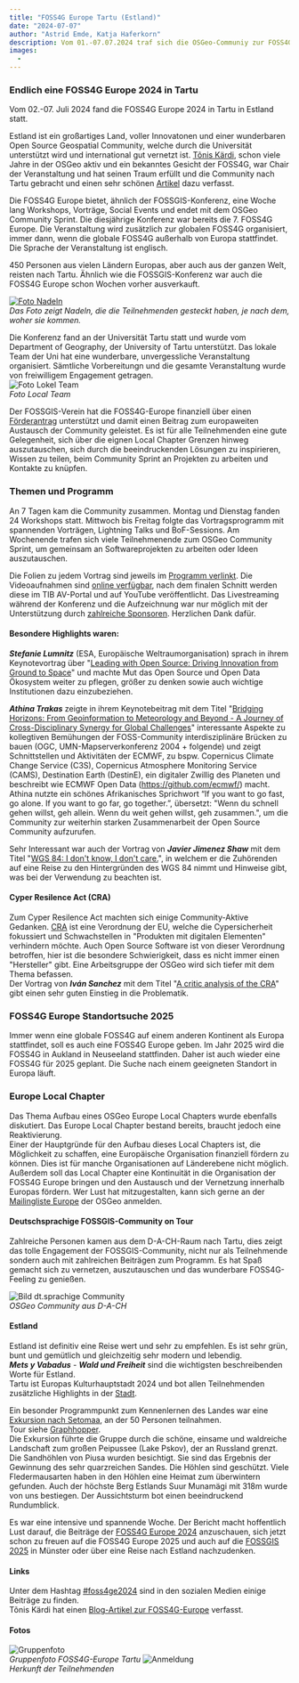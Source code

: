 ```yaml
---
title: "FOSS4G Europe Tartu (Estland)"
date: "2024-07-07"
author: "Astrid Emde, Katja Haferkorn"
description: Vom 01.-07.07.2024 traf sich die OSGeo-Communiy zur FOSS4G Europe in Tartu.
images:
  - 
---
```


### Endlich eine FOSS4G Europe 2024 in Tartu
Vom 02.-07. Juli 2024 fand die FOSS4G Europe 2024 in Tartu in Estland statt.   
   
Estland ist ein großartiges Land, voller Innovatonen und einer wunderbaren Open Source Geospatial Community, welche durch die Universität unterstützt wird und international gut vernetzt ist. [Tõnis Kärdi](https://www.etis.ee/CV/tkardi), schon viele Jahre in der OSGeo aktiv und ein bekanntes Gesicht der FOSS4G, war Chair der Veranstaltung und hat seinen Traum erfüllt und die Community nach Tartu gebracht und einen sehr schönen [Artikel](https://tkardi.ee/writeup/post/2024/07/12/afterthoughts-on-a-foss4g-conference/) dazu verfasst. 

Die FOSS4G Europe bietet, ähnlich der FOSSGIS-Konferenz, eine Woche lang Workshops, Vorträge, Social Events und endet mit dem OSGeo Community Sprint. Die diesjährige Konferenz war bereits die 7. FOSS4G Europe. Die Veranstaltung wird zusätzlich zur globalen FOSS4G organisiert, immer dann, wenn die globale FOSS4G außerhalb von Europa stattfindet. Die Sprache der Veranstaltung ist englisch.

450 Personen aus vielen Ländern Europas, aber auch aus der ganzen Welt, reisten nach Tartu. Ähnlich wie die FOSSGIS-Konferenz war auch die FOSS4G Europe schon Wochen vorher ausverkauft.
 
[![Foto Nadeln](/news/images/2024-07-07_FOSS4G_Europe_vonWo_.jpeg)](/news/images/2024-07-07_FOSS4G_Europe_vonWo_gross.jpeg)     
*Das Foto zeigt Nadeln, die die Teilnehmenden gesteckt haben, je nach dem, woher sie kommen.*

Die Konferenz fand an der Universität Tartu statt und wurde vom Department of Geography, der University of Tartu unterstützt. Das lokale Team der Uni hat eine wunderbare, unvergessliche Veranstaltung organisiert. Sämtliche Vorbereitungn und die gesamte Veranstaltung wurde von freiwilligem Engagement getragen.   
![Foto Lokel Team](/news/images/2024-07-07_FOSS4G-Europe_LOC.png)   
*Foto Local Team*

Der FOSSGIS-Verein hat die FOSS4G-Europe finanziell über einen [Förderantrag](https://www.fossgis.de/wiki/F%C3%B6rderantr%C3%A4ge/FOSS4G_Europe_TravelGrant) unterstützt und damit einen Beitrag zum europaweiten Austausch der Community geleistet. Es ist für alle Teilnehmenden eine gute Gelegenheit, sich über die eignen Local Chapter Grenzen hinweg auszutauschen, sich durch die beeindruckenden Lösungen zu inspirieren, Wissen zu teilen, beim Community Sprint an Projekten zu arbeiten und Kontakte zu knüpfen.

### Themen und Programm
An 7 Tagen kam die Community zusammen. Montag und Dienstag fanden 24 Workshops statt. Mittwoch bis Freitag folgte das Vortragsprogramm mit spannenden Vorträgen, Lightning Talks und BoF-Sessions. Am Wochenende trafen sich viele Teilnehmenende zum OSGeo Community Sprint, um gemeinsam an Softwareprojekten zu arbeiten oder Ideen auszutauschen.

Die Folien zu jedem Vortrag sind jeweils im [Programm verlinkt](https://2024.europe.foss4g.org/schedule/talks/). Die Videoaufnahmen sind [online verfügbar](https://foss4ge.television.ee/), nach dem finalen Schnitt werden diese im TIB AV-Portal und auf YouTube veröffentlicht. Das Livestreaming während der Konferenz und die Aufzeichnung war nur möglich mit der Unterstützung durch [zahlreiche Sponsoren](https://2024.europe.foss4g.org/sponsors/). Herzlichen Dank dafür.

#### Besondere Highlights waren: 
_**Stefanie Lumnitz**_ (ESA, Europäische Weltraumorganisation) sprach in ihrem Keynotevortrag über "[Leading with Open Source: Driving Innovation from Ground to Space](https://talks.osgeo.org/foss4g-europe-2024/talk/UA9TJT/h)" und machte Mut das Open Source und Open Data Ökosystem weiter zu pflegen, größer zu denken sowie auch wichtige Institutionen dazu einzubeziehen.

_**Athina Trakas**_ zeigte in ihrem Keynotebeitrag mit dem Titel "[Bridging Horizons: From Geoinformation to Meteorology and Beyond - A Journey of Cross-Disciplinary Synergy for Global Challenges](https://talks.osgeo.org/foss4g-europe-2024/talk/HZXTEA/)" interessante Aspekte zu kollegtiven Bemühungen der FOSS-Community interdisziplinäre Brücken zu bauen (OGC, UMN-Mapserverkonferenz 2004 + folgende) und zeigt Schnittstellen und Aktivitäten der ECMWF, zu bspw. Copernicus Climate Change Service (C3S), Copernicus Atmosphere Monitoring Service (CAMS), Destination Earth (DestinE), ein digitaler Zwillig des Planeten und beschreibt wie ECMWF Open Data (https://github.com/ecmwf/) macht. 
Athina nutzte ein schönes Afrikanisches Sprichwort “If you want to go fast, go alone. If you want to go far, go together.”, übersetzt: "Wenn du schnell gehen willst, geh allein. Wenn du weit gehen willst, geh zusammen.", um die Community zur weiterhin starken Zusammenarbeit der Open Source Community aufzurufen.

Sehr Interessant war auch der Vortrag von _**Javier Jimenez Shaw**_ mit dem Titel "[WGS 84: I don't know, I don't care.](https://talks.osgeo.org/foss4g-europe-2024/talk/B8CETX/)", in welchem er die Zuhörenden auf eine Reise zu den Hintergründen des WGS 84 nimmt und Hinweise gibt, was bei der Verwendung zu beachten ist.

#### Cyper Resilence Act (CRA)
Zum Cyper Resilence Act machten sich einige Community-Aktive Gedanken. [CRA](https://de.wikipedia.org/wiki/Cyberresilienz-Verordnung) ist eine Verordnung der EU, welche die Cypersicherheit fokussiert und Schwachstellen in "Produkten mit digitalen Elementen" verhindern möchte. Auch Open Source Software ist von dieser Verordnung betroffen, hier ist die besondere Schwierigkeit, dass es nicht immer einen "Hersteller" gibt. Eine Arbeitsgruppe der OSGeo wird sich tiefer mit dem Thema befassen.   
Der Vortrag von _**Iván Sanchez**_ mit dem Titel "[A critic analysis of the CRA](https://talks.osgeo.org/foss4g-europe-2024/talk/7STSKY/)" gibt einen sehr guten Einstieg in die Problematik.

### FOSS4G Europe Standortsuche 2025
Immer wenn eine globale FOSS4G auf einem anderen Kontinent als Europa stattfindet, soll es auch eine FOSS4G Europe geben. Im Jahr 2025 wird die FOSS4G in Aukland in Neuseeland stattfinden. Daher ist auch wieder eine FOSS4G für 2025 geplant. Die Suche nach einem geeigneten Standort in Europa läuft. 

### Europe Local Chapter
Das Thema Aufbau eines OSGeo Europe Local Chapters wurde ebenfalls diskutiert. Das Europe Local Chapter bestand bereits, braucht jedoch eine Reaktivierung.    
Einer der Hauptgründe für den Aufbau dieses Local Chapters ist, die Möglichkeit zu schaffen, eine Europäische Organisation finanziell fördern zu können. Dies ist für manche Organisationen auf Länderebene nicht möglich.
Außerdem soll das Local Chapter eine Kontinuität in die Organisation der FOSS4G Europe bringen und den Austausch und der Vernetzung innerhalb Europas fördern.
Wer Lust hat mitzugestalten, kann sich gerne an der [Mailingliste Europe](https://lists.osgeo.org/mailman/listinfo/europe) der OSGeo anmelden. 

#### Deutschsprachige FOSSGIS-Community on Tour
Zahlreiche Personen kamen aus dem D-A-CH-Raum nach Tartu, dies zeigt das tolle Engagement der FOSSGIS-Community, nicht nur als Teilnehmende sondern auch mit zahlreichen Beiträgen zum Programm. Es hat Spaß gemacht sich zu vernetzen, auszutauschen und das wunderbare FOSS4G-Feeling zu genießen. 

![Bild dt.sprachige Community](/news/images/2024-07-07_FOSS4G-Europe_D-A-CH-Peopleneu.png)   
*OSGeo Community aus D-A-CH*

#### Estland
Estland ist definitiv eine Reise wert und sehr zu empfehlen. Es ist sehr grün, bunt und gemütlich und gleichzeitig sehr modern und lebendig.  
_**Mets y Vabadus**_ - _**Wald und Freiheit**_ sind die wichtigsten beschreibenden Worte für Estland.    
Tartu ist Europas Kulturhauptstadt 2024 und bot allen Teilnehmenden zusätzliche Highlights in der [Stadt](https://tartu2024.ee/). 

Ein besonder Programmpunkt zum Kennenlernen des Landes war eine [Exkursion nach Setomaa](https://2024.europe.foss4g.org/schedule/excursion/), an der 50 Personen teilnahmen.  
Tour siehe [Graphhopper](https://graphhopper.com/maps/?point=58.373351%2C26.716275_Vanemuise+46%2C+51003+Tartu%2C+Estland&point=58.055161%2C27.596879_V%C3%B5%C3%B5psu-Audjassaare%2C+64302+V%C3%B5ru+maakond%2C+Estland&point=58.002547%2C27.543613_Mikitam%C3%A4e+vana+ts%C3%A4sson%2C+Soelaane+6%2C+Mikitam%C3%A4e%2C+64301+V%C3%B5ru+maakond%2C+Estland&point=57.957792%2C27.634177_Parking+lot%2C+V%C3%A4rska%2C+64001+V%C3%B5ru+maakond%2C+Estland&point=57.909264%2C27.720017_57.909264453794904%2C+27.720016615259734&point=57.840709%2C27.466505_Piusa%2C+Kreis+V%C3%B5ru%2C+Estland&point=57.72916%2C27.30832_57.72916%2C+27.30832&point=57.80379%2C27.082967&point=57.715165%2C27.055374_Suure+Munam%C3%A4e+vaatetorni+parkla%2C+Munam%C3%A4e+parkla%2C+Haanja%2C+65101+V%C3%B5ru+maakond%2C+Estland&point=57.82148%2C27.020734&point=58.37389%2C26.716796_Vanemuise+46%2C+Vanemuise+45%2C+51003+Tartu%2C+Estland&profile=car&layer=Omniscale).   
Die Exkursion führte die Gruppe durch die schöne, einsame und waldreiche Landschaft zum großen Peipussee (Lake Pskov), der an Russland grenzt.
Die Sandhöhlen von Piusa wurden besichtigt. Sie sind das Ergebnis der Gewinnung des sehr quarzreichen Sandes. Die Höhlen sind geschützt. Viele Fledermausarten haben in den Höhlen eine Heimat zum überwintern gefunden. 
Auch der höchste Berg Estlands Suur Munamägi mit 318m wurde von uns bestiegen. Der Aussichtsturm bot einen beeindruckend Rundumblick.

Es war eine intensive und spannende Woche. Der Bericht macht hoffentlich Lust darauf, die Beiträge der [FOSS4G Europe 2024](https://foss4ge.television.ee/) anzuschauen, sich jetzt schon zu freuen auf die FOSS4G Europe 2025 und auch auf die [FOSSGIS 2025](https://fossgis-konferenz.de) in Münster oder über eine Reise nach Estland nachzudenken.

#### Links
Unter dem Hashtag [#foss4ge2024](https://mastodon.online/tags/foss4ge2024) sind in den sozialen Medien einige Beiträge zu finden.    
Tõnis Kärdi hat einen [Blog-Artikel zur FOSS4G-Europe](https://tkardi.ee/writeup/post/2024/07/12/afterthoughts-on-a-foss4g-conference/) verfasst.     
   
#### Fotos   
![Gruppenfoto](https://files.mastodon.online/cache/media_attachments/files/112/761/323/265/408/597/original/135e55709d43786a.jpeg)   
*Gruppenfoto FOSS4G-Europe Tartu*
![Anmeldung](/news/images/2024-07-07_FOSS4G-Europe_People_Anmeldung.png)   
*Herkunft der Teilnehmenden*   














